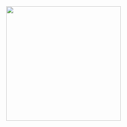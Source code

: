 <div id="header" align="center">
  <img src="https://media4.giphy.com/media/k0ijJhqrUP4T2EvmJ1/giphy.gif?cid=ecf05e47ou2b18fm5nkgfx4qhw2d7t3inz477c57nde18cpn&rid=giphy.gif&ct=g" width="300"/>
</div>
